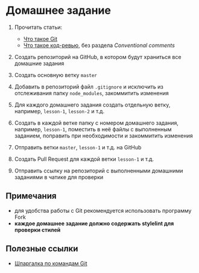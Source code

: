 # Домашнее задание

1. Прочитать статьи:
   - [Что такое Git](https://doka.guide/tools/git-cli)
   - [Что такое код-ревью](https://doka.guide/tools/code-review), без раздела *Conventional comments*

2. Создать репозиторий на GitHub, в котором будут храниться все домашние задания

3. Создать основную ветку `master`

4. Добавить в репозиторий файл `.gitignore` и исключить из отслеживания папку `node_modules`, закоммитить изменения

5. Для каждого домашнего задания создать отдельную ветку, например, `lesson-1`, `lesson-2` и т.д.

6. Создать в каждой ветке папку с номером домашнего задания, например, `lesson-1`, поместить в неё файлы с выполненным заданием, поправить при необходимости и закоммитить изменения

7. Отправить ветки `master`, `lesson-1` и т.д. на GitHub

8. Создать Pull Request для каждой ветки `lesson-1` и т.д.

9. Отправить ссылку на репозиторий с выполненными домашними заданиями в чатике для проверки

## Примечания

- для удобства работы с Git рекомендуется использовать программу Fork
- **каждое домашнее задание должно содержать stylelint для проверки стилей**

## Полезные ссылки

- [Шпаргалка по командам Git](https://training.github.com/downloads/ru/github-git-cheat-sheet)